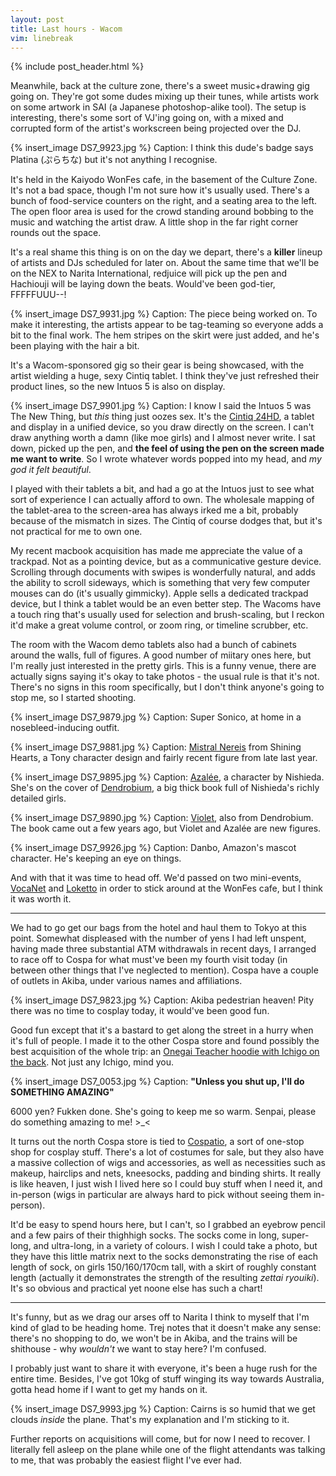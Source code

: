 ```yaml
---
layout: post
title: Last hours - Wacom
vim: linebreak
---
```


{% include post_header.html %}

Meanwhile, back at the culture zone, there's a sweet music+drawing gig going on. They're got some dudes mixing up their tunes, while artists work on some artwork in SAI (a Japanese photoshop-alike tool). The setup is interesting, there's some sort of VJ'ing going on, with a mixed and corrupted form of the artist's workscreen being projected over the DJ.

{% insert_image DS7_9923.jpg %}
Caption: I think this dude's badge says Platina (ぷらちな) but it's not anything I recognise.

It's held in the Kaiyodo WonFes cafe, in the basement of the Culture Zone. It's not a bad space, though I'm not sure how it's usually used. There's a bunch of food-service counters on the right, and a seating area to the left. The open floor area is used for the crowd standing around bobbing to the music and watching the artist draw. A little shop in the far right corner rounds out the space.

It's a real shame this thing is on on the day we depart, there's a **killer** lineup of artists and DJs scheduled for later on. About the same time that we'll be on the NEX to Narita International, redjuice will pick up the pen and Hachiouji will be laying down the beats. Would've been god-tier, FFFFFUUU--!

{% insert_image DS7_9931.jpg %}
Caption: The piece being worked on. To make it interesting, the artists appear to be tag-teaming so everyone adds a bit to the final work. The hem stripes on the skirt were just added, and he's been playing with the hair a bit.

It's a Wacom-sponsored gig so their gear is being showcased, with the artist wielding a huge, sexy Cintiq tablet. I think they've just refreshed their product lines, so the new Intuos 5 is also on display.

{% insert_image DS7_9901.jpg %}
Caption: I know I said the Intuos 5 was The New Thing, but *this* thing just oozes sex. It's the [Cintiq 24HD](http://www.wacom.asia/cintiq24hd), a tablet and display in a unified device, so you draw directly on the screen. I can't draw anything worth a damn (like moe girls) and I almost never write. I sat down, picked up the pen, and **the feel of using the pen on the screen made me want to write**. So I wrote whatever words popped into my head, and *my god it felt beautiful*.

I played with their tablets a bit, and had a go at the Intuos just to see what sort of experience I can actually afford to own. The wholesale mapping of the tablet-area to the screen-area has always irked me a bit, probably because of the mismatch in sizes. The Cintiq of course dodges that, but it's not practical for me to own one.

My recent macbook acquisition has made me appreciate the value of a trackpad. Not as a pointing device, but as a communicative gesture device. Scrolling through documents with swipes is wonderfully natural, and adds the ability to scroll sideways, which is something that very few computer mouses can do (it's usually gimmicky). Apple sells a dedicated trackpad device, but I think a tablet would be an even better step. The Wacoms have a touch ring that's usually used for selection and brush-scaling, but I reckon it'd make a great volume control, or zoom ring, or timeline scrubber, etc.

The room with the Wacom demo tablets also had a bunch of cabinets around the walls, full of figures. A good number of miitary ones here, but I'm really just interested in the pretty girls. This is a funny venue, there are actually signs saying it's okay to take photos - the usual rule is that it's not. There's no signs in this room specifically, but I don't think anyone's going to stop me, so I started shooting.

{% insert_image DS7_9879.jpg %}
Caption: Super Sonico, at home in a nosebleed-inducing outfit.

{% insert_image DS7_9881.jpg %}
Caption: [Mistral Nereis](http://myfigurecollection.net/item/61466) from Shining Hearts, a Tony character design and fairly recent figure from late last year.

{% insert_image DS7_9895.jpg %}
Caption: [Azalée](http://myfigurecollection.net/item/42294), a character by Nishieda. She's on the cover of [Dendrobium](http://myfigurecollection.net/picture/253271&ref=item%3A46421), a big thick book full of Nishieda's richly detailed girls.

{% insert_image DS7_9890.jpg %}
Caption: [Violet](http://myfigurecollection.net/item/61446), also from Dendrobium. The book came out a few years ago, but Violet and Azalée are new figures.

{% insert_image DS7_9926.jpg %}
Caption: Danbo, Amazon's mascot character. He's keeping an eye on things.

And with that it was time to head off. We'd passed on two mini-events, [VocaNet](http://vocanet.jp/) and [Loketto](http://www.sdf-event.jp/loketto/) in order to stick around at the WonFes cafe, but I think it was worth it.

-----

We had to go get our bags from the hotel and haul them to Tokyo at this point. Somewhat displeased with the number of yens I had left unspent, having made three substantial ATM withdrawals in recent days, I arranged to race off to Cospa for what must've been my fourth visit today (in between other things that I've neglected to mention). Cospa have a couple of outlets in Akiba, under various names and affiliations.

{% insert_image DS7_9823.jpg %}
Caption: Akiba pedestrian heaven! Pity there was no time to cosplay today, it would've been good fun.

Good fun except that it's a bastard to get along the street in a hurry when it's full of people. I made it to the other Cospa store and found possibly the best acquisition of the whole trip: an [Onegai Teacher hoodie with Ichigo on the back](http://www.cospa.com/detail/id/00000043493). Not just any Ichigo, mind you.

{% insert_image DS7_0053.jpg %}
Caption: **"Unless you shut up, I'll do SOMETHING AMAZING"**

6000 yen? Fukken done. She's going to keep me so warm. Senpai, please do something amazing to me! >_<

It turns out the north Cospa store is tied to [Cospatio](http://cospatio.com/), a sort of one-stop shop for cosplay stuff. There's a lot of costumes for sale, but they also have a massive collection of wigs and accessories, as well as necessities such as makeup, hairclips and nets, kneesocks, padding and binding shirts. It really is like heaven, I just wish I lived here so I could buy stuff when I need it, and in-person (wigs in particular are always hard to pick without seeing them in-person).

It'd be easy to spend hours here, but I can't, so I grabbed an eyebrow pencil and a few pairs of their thighhigh socks. The socks come in long, super-long, and ultra-long, in a variety of colours. I wish I could take a photo, but they have this little matrix next to the socks demonstrating the rise of each length of sock, on girls 150/160/170cm tall, with a skirt of roughly constant length (actually it demonstrates the strength of the resulting *zettai ryouiki*). It's so obvious and practical yet noone else has such a chart!

-----

It's funny, but as we drag our arses off to Narita I think to myself that I'm kind of glad to be heading home. Trej notes that it doesn't make any sense: there's no shopping to do, we won't be in Akiba, and the trains will be shithouse - why *wouldn't* we want to stay here? I'm confused.

I probably just want to share it with everyone, it's been a huge rush for the entire time. Besides, I've got 10kg of stuff winging its way towards Australia, gotta head home if I want to get my hands on it.

{% insert_image DS7_9993.jpg %}
Caption: Cairns is so humid that we get clouds *inside* the plane. That's my explanation and I'm sticking to it.

Further reports on acquisitions will come, but for now I need to recover. I literally fell asleep on the plane while one of the flight attendants was talking to me, that was probably the easiest flight I've ever had.


